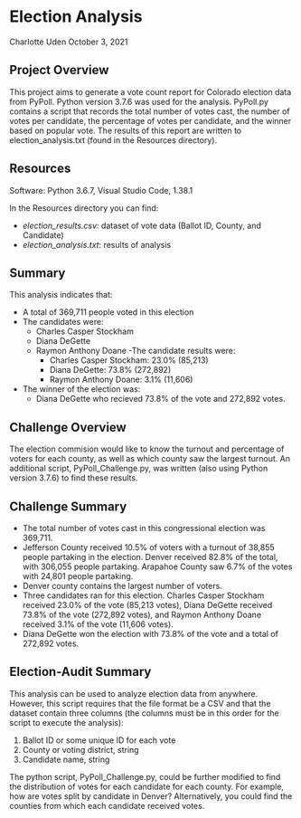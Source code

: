 # Election Analysis
Charlotte Uden
October 3, 2021

## Project Overview
This project aims to generate a vote count report for Colorado election data from PyPoll. Python version 3.7.6 was used for the analysis. PyPoll.py contains a script that records the total number of votes cast, the number of votes per candidate, the percentage of votes per candidate, and the winner based on popular vote. 
The results of this report are written to election_analysis.txt (found in the Resources directory). 

## Resources
Software: Python 3.6.7, Visual Studio Code, 1.38.1

In the Resources directory you can find:
- *election_results.csv:* dataset of vote data (Ballot ID, County, and Candidate)
- *election_analysis.txt*: results of analysis

## Summary 
This analysis indicates that:

  - A total of 369,711 people voted in this election
  - The candidates were:
    - Charles Casper Stockham
    - Diana DeGette
    - Raymon Anthony Doane
  -The candidate results were: 
      - Charles Casper Stockham: 23.0% (85,213)
      - Diana DeGette: 73.8% (272,892)
      - Raymon Anthony Doane: 3.1% (11,606)
   - The winner of the election was:
      - Diana DeGette who recieved 73.8% of the vote and 272,892 votes. 

## Challenge Overview
The election commision would like to know the turnout and percentage of voters for each county, as well as which county saw the largest turnout. An additional script, PyPoll_Challenge.py, was written (also using Python version 3.7.6) to find these results. 

## Challenge Summary
  * The total number of votes cast in this congressional election was 369,711.
  * Jefferson County received 10.5% of voters with a turnout of 38,855 people partaking in the election. Denver received 82.8% of the total, with 306,055 people partaking. Arapahoe County saw 6.7% of the votes with 24,801 people partaking. 
  * Denver county contains the largest number of voters. 
  * Three candidates ran for this election. Charles Casper Stockham received 23.0% of the vote (85,213 votes), Diana DeGette received 73.8% of the vote (272,892 votes), and Raymon Anthony Doane received 3.1% of the vote (11,606 votes).
  * Diana DeGette won the election with 73.8% of the vote and a total of 272,892 votes. 

## Election-Audit Summary
This analysis can be used to analyze election data from anywhere. However, this script requires that the file format be a CSV and that the dataset contain three columns (the columns must be in this order for the script to execute the analysis): 
  1. Ballot ID or some unique ID for each vote
  2. County or voting district, string
  3. Candidate name, string

The python script, PyPoll_Challenge.py, could be further modified to find the distribution of votes for each candidate for each county. For example, how are votes split by candidate in Denver? Alternatively, you could find the counties from which each candidate received votes. 
